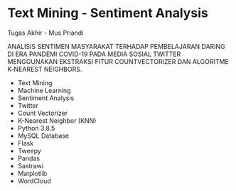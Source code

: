 # Text Mining - Sentiment Analysis

Tugas Akhir - Mus Priandi

ANALISIS SENTIMEN MASYARAKAT TERHADAP PEMBELAJARAN DARING DI ERA PANDEMI COVID-19 PADA MEDIA SOSIAL TWITTER MENGGUNAKAN EKSTRAKSI FITUR COUNTVECTORIZER DAN ALGORITME K-NEAREST NEIGHBORS.

- Text Mining
- Machine Learning
- Sentiment Analysis
- Twitter
- Count Vectorizer
- K-Nearest Neighbor (KNN)
- Python 3.8.5
- MySQL Database
- Flask
- Tweepy
- Pandas
- Sastrawi
- Matplotlib
- WordCloud
